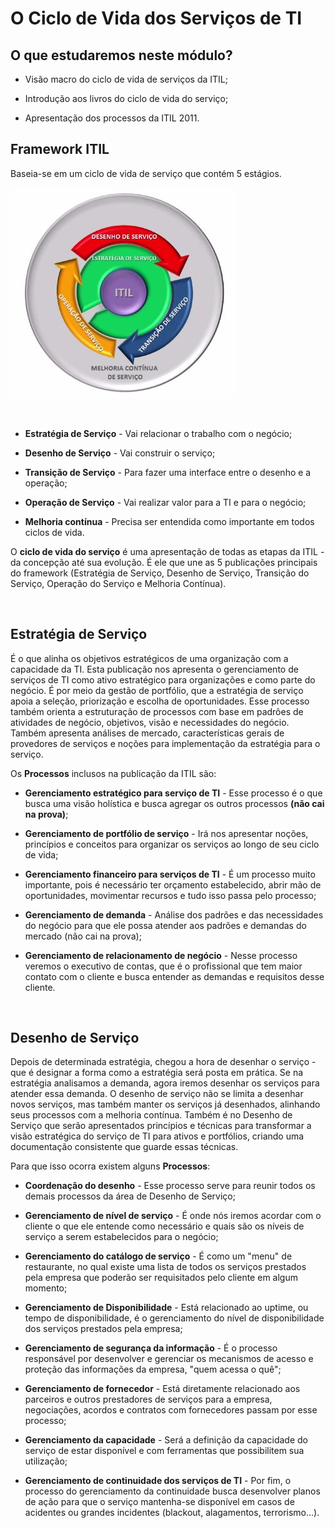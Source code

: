 # O Ciclo de Vida dos Serviços de TI

## O que estudaremos neste módulo?

+ Visão macro do ciclo de vida de serviços da ITIL;

+ Introdução aos livros do ciclo de vida do serviço;

+ Apresentação dos processos da ITIL 2011.

## Framework ITIL 

Baseia-se em um ciclo de vida de serviço que contém 5 estágios.

![Ciclo ITIL](imagens/ciclo+ITIL.jpg "Ciclo ITIL")

<br>

+ **Estratégia de Serviço** - Vai relacionar o trabalho com o negócio;

+ **Desenho de Serviço** - Vai construir o serviço;

+ **Transição de Serviço** - Para fazer uma interface entre o desenho e a operação;

+ **Operação de Serviço** - Vai realizar valor para a TI e para o negócio;

+ **Melhoria contínua** - Precisa ser entendida como importante em todos ciclos de vida.


O **ciclo de vida do serviço** é uma apresentação de todas as etapas da ITIL - da concepção até sua evolução. É ele que une as 5 publicações principais do framework (Estratégia de Serviço, Desenho de Serviço, Transição do Serviço, Operação do Serviço e Melhoria Contínua).

<br>

## Estratégia de Serviço

É o que alinha os objetivos estratégicos de uma organização com a capacidade da TI. Esta publicação nos apresenta o gerenciamento de serviços de TI como ativo estratégico para organizações e como parte do negócio. É por meio da gestão de portfólio, que a estratégia de serviço apoia a seleção, priorização e escolha de oportunidades. Esse processo também orienta a estruturação de processos com base em padrões de atividades de negócio, objetivos, visão e necessidades do negócio. Também apresenta análises de mercado, características gerais de provedores de serviços e noções para implementação da estratégia para o serviço.

Os **Processos** inclusos na publicação da ITIL são:

+ **Gerenciamento estratégico para serviço de TI** - Esse processo é o que busca uma visão holística e busca agregar os outros processos **(não cai na prova)**;

+ **Gerenciamento de portfólio de serviço** - Irá nos apresentar noções, princípios e conceitos para organizar os serviços ao longo de seu ciclo de vida;

+ **Gerenciamento financeiro para serviços de TI** - É um processo muito importante, pois é necessário ter orçamento estabelecido, abrir mão de oportunidades, movimentar recursos e tudo isso passa pelo processo;

+ **Gerenciamento de demanda** - Análise dos padrões e das necessidades do negócio para que ele possa atender aos padrões e demandas do mercado (não cai na prova);

+ **Gerenciamento de relacionamento de negócio** - Nesse processo veremos o executivo de contas, que é o profissional que tem maior contato com o cliente e busca entender as demandas e requisitos desse cliente.

<br>

## Desenho de Serviço

Depois de determinada estratégia, chegou a hora de desenhar o serviço - que é designar a forma como a estratégia será posta em prática. Se na estratégia analisamos a demanda, agora iremos desenhar os serviços para atender essa demanda. O desenho de serviço não se limita a desenhar novos serviços, mas também manter os serviços já desenhados, alinhando seus processos com a melhoria contínua. Também é no Desenho de Serviço que serão apresentados princípios e técnicas para transformar a visão estratégica do serviço de TI para ativos e portfólios, criando uma documentação consistente que guarde essas técnicas.

Para que isso ocorra existem alguns **Processos**:

+ **Coordenação do desenho** - Esse processo serve para reunir todos os demais processos da área de Desenho de Serviço;

+ **Gerenciamento de nível de serviço** - É onde nós iremos acordar com o cliente o que ele entende como necessário e quais são os níveis de serviço a serem estabelecidos para o negócio;

+ **Gerenciamento do catálogo de serviço** - É como um "menu" de restaurante, no qual existe uma lista de todos os serviços prestados pela empresa que poderão ser requisitados pelo cliente em algum momento;

+ **Gerenciamento de Disponibilidade** - Está relacionado ao uptime, ou tempo de disponibilidade, é o gerenciamento do nível de disponibilidade dos serviços prestados pela empresa;

+ **Gerenciamento de segurança da informação** - É o processo responsável por desenvolver e gerenciar os mecanismos de acesso e proteção das informações da empresa, "quem acessa o quê";

+ **Gerenciamento de fornecedor** - Está diretamente relacionado aos parceiros e outros prestadores de serviços para a empresa, negociações, acordos e contratos com fornecedores passam por esse processo;

+ **Gerenciamento da capacidade** - Será a definição da capacidade do serviço de estar disponível e com ferramentas que possibilitem sua utilização;

+ **Gerenciamento de continuidade dos serviços de TI** - Por fim, o processo do gerenciamento da continuidade busca desenvolver planos de ação para que o serviço mantenha-se disponível em casos de acidentes ou grandes incidentes (blackout, alagamentos, terrorismo...).